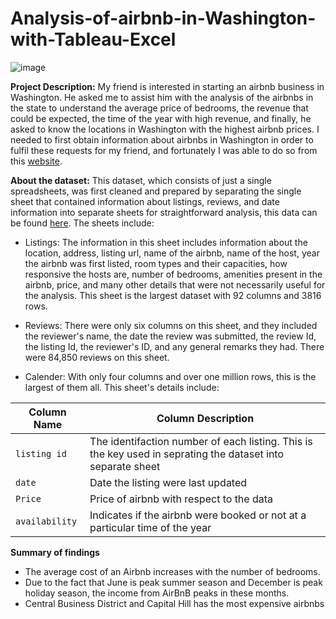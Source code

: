 # Analysis-of-airbnb-in-Washington-with-Tableau-Excel

![image](https://user-images.githubusercontent.com/91364462/218611011-fdf07731-8ba0-4bbb-89ed-434633fa7135.png)

**Project Description:** My friend is interested in starting an airbnb business in Washington. He asked me to assist him with the analysis of the airbnbs in the state to understand the average price of bedrooms, the revenue that could be expected, the time of the year with high revenue, and finally, he asked to know the locations in Washington with the highest airbnb prices. I needed to first obtain information about airbnbs in Washington in order to fulfil these requests for my friend, and fortunately I was able to do so from this [website](http://insideairbnb.com/get-the-data/). 

**About the dataset:** This dataset, which consists of just a single spreadsheets, was first cleaned and prepared by separating the single sheet that contained information about listings, reviews, and date information into separate sheets for straightforward analysis, this data can be found [here](https://www.kaggle.com/datasets/alexanderfreberg/airbnb-listings-2016-dataset). The sheets include:

- Listings: The information in this sheet includes information about the location, address, listing url, name of the airbnb, name of the host, year the airbnb was first listed, room types and their capacities, how responsive the hosts are, number of bedrooms, amenities present in the airbnb, price, and many other details that were not necessarily useful for the analysis. This sheet is the largest dataset with 92 columns and 3816 rows. 

- Reviews: There were only six columns on this sheet, and they included the reviewer's name, the date the review was submitted, the review Id, the listing Id, the reviewer's ID, and any general remarks they had. There were 84,850 reviews on this sheet.

- Calender: With only four columns and over one million rows, this is the largest of them all. This sheet's details include: 


|Column Name| Column Description |
|------------|--------------------|
|`listing id`| The identifaction number of each listing. This is the key used in seprating the dataset into separate sheet|
|`date`| Date the listing were last updated |
| `Price`| Price of airbnb with respect to the data |
| `availability` | Indicates if the airbnb were booked or not at a particular time of the year |

**Summary of findings**
- The average cost of an Airbnb increases with the number of bedrooms.
- Due to the fact that June is peak summer season and December is peak holiday season, the income from AirBnB peaks in these months.
- Central Business District and Capital Hill has the most expensive airbnbs



